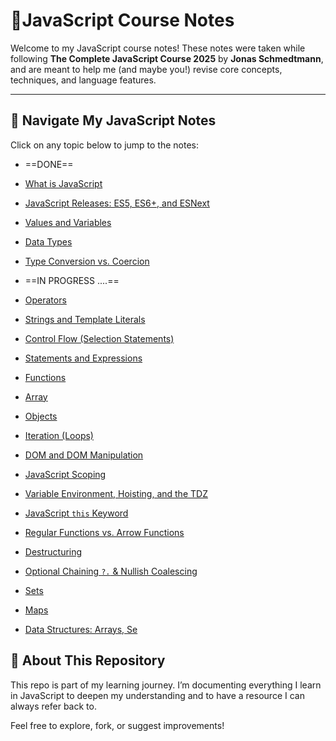 # 📘JavaScript Course Notes

Welcome to my JavaScript course notes! These notes were taken while following **The Complete JavaScript Course 2025** by **Jonas Schmedtmann**, and are meant to help me (and maybe you!) revise core concepts, techniques, and language features.

---

## 📂 Navigate My JavaScript Notes

Click on any topic below to jump to the notes:

- ==DONE==
- [What is JavaScript](./notes/Intro/What%20is%20JavaScript.md)
- [JavaScript Releases: ES5, ES6+, and ESNext](./notes/EcamScript/JavaScript%20Versions%20Overview.md)
- [Values and Variables](./notes/values%20and%20variables/Variables%20in%20JavaScript.md)
- [Data Types](./notes/Data%20Types/Javascript%20Data%20Types.md)
- [Type Conversion vs. Coercion](./notes/type%20conversion,%20coercion/Type%20Conversion%20Vs.%20Type%20Coercion.md)

- ==IN PROGRESS ....==

- [Operators](./Operators.md)
- [Strings and Template Literals](./Strings%20and%20Template%20Literals.md)
- [Control Flow (Selection Statements)](./Control%20Flow.md)
- [Statements and Expressions](./Statements%20and%20Expressions.md)
- [Functions](./Functions.md)
- [Array](./Array.md)
- [Objects](./Objects.md)
- [Iteration (Loops)](./Iteration.md)
- [DOM and DOM Manipulation](./DOM%20and%20DOM%20Manipulation.md)
- [JavaScript Scoping](./JavaScript%20Scoping.md)
- [Variable Environment, Hoisting, and the TDZ](./Hoisting%20and%20TDZ.md)
- [JavaScript `this` Keyword](./this%20Keyword.md)
- [Regular Functions vs. Arrow Functions](./Arrow%20vs%20Regular%20Functions.md)
- [Destructuring](./Destructuring.md)
- [Optional Chaining `?.` & Nullish Coalescing](./Optional%20Chaining%20and%20Nullish.md)
- [Sets](./Sets.md)
- [Maps](./Maps.md)
- [Data Structures: Arrays, Se]()

## 📌 About This Repository

This repo is part of my learning journey. I’m documenting everything I learn in JavaScript to deepen my understanding and to have a resource I can always refer back to.

Feel free to explore, fork, or suggest improvements!
